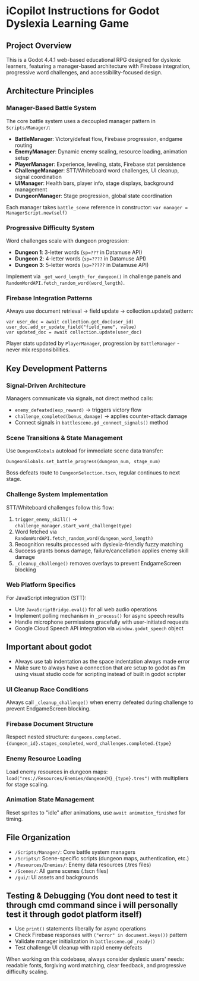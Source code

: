 # iCopilot Instructions for Godot Dyslexia Learning Game

## Project Overview

This is a Godot 4.4.1 web-based educational RPG designed for dyslexic learners, featuring a manager-based architecture with Firebase integration, progressive word challenges, and accessibility-focused design.

## Architecture Principles

### Manager-Based Battle System

The core battle system uses a decoupled manager pattern in `Scripts/Manager/`:

- **BattleManager**: Victory/defeat flow, Firebase progression, endgame routing
- **EnemyManager**: Dynamic enemy scaling, resource loading, animation setup
- **PlayerManager**: Experience, leveling, stats, Firebase stat persistence
- **ChallengeManager**: STT/Whiteboard word challenges, UI cleanup, signal coordination
- **UIManager**: Health bars, player info, stage displays, background management
- **DungeonManager**: Stage progression, global state coordination

Each manager takes `battle_scene` reference in constructor: `var manager = ManagerScript.new(self)`

### Progressive Difficulty System

Word challenges scale with dungeon progression:

- **Dungeon 1**: 3-letter words (`sp=???` in Datamuse API)
- **Dungeon 2**: 4-letter words (`sp=????` in Datamuse API)
- **Dungeon 3**: 5-letter words (`sp=?????` in Datamuse API)

Implement via `_get_word_length_for_dungeon()` in challenge panels and `RandomWordAPI.fetch_random_word(word_length)`.

### Firebase Integration Patterns

Always use document retrieval → field update → collection.update() pattern:

```gdscript
var user_doc = await collection.get_doc(user_id)
user_doc.add_or_update_field("field_name", value)
var updated_doc = await collection.update(user_doc)
```

Player stats updated by `PlayerManager`, progression by `BattleManager` - never mix responsibilities.

## Key Development Patterns

### Signal-Driven Architecture

Managers communicate via signals, not direct method calls:

- `enemy_defeated(exp_reward)` → triggers victory flow
- `challenge_completed(bonus_damage)` → applies counter-attack damage
- Connect signals in `battlescene.gd` `_connect_signals()` method

### Scene Transitions & State Management

Use `DungeonGlobals` autoload for immediate scene data transfer:

```gdscript
DungeonGlobals.set_battle_progress(dungeon_num, stage_num)
```

Boss defeats route to `DungeonSelection.tscn`, regular continues to next stage.

### Challenge System Implementation

STT/Whiteboard challenges follow this flow:

1. `trigger_enemy_skill()` → `challenge_manager.start_word_challenge(type)`
2. Word fetched via `RandomWordAPI.fetch_random_word(dungeon_word_length)`
3. Recognition results processed with dyslexia-friendly fuzzy matching
4. Success grants bonus damage, failure/cancellation applies enemy skill damage
5. `_cleanup_challenge()` removes overlays to prevent EndgameScreen blocking

### Web Platform Specifics

For JavaScript integration (STT):

- Use `JavaScriptBridge.eval()` for all web audio operations
- Implement polling mechanism in `_process()` for async speech results
- Handle microphone permissions gracefully with user-initiated requests
- Google Cloud Speech API integration via `window.godot_speech` object

## Important about godot

- Always use tab indentation as the space indentation always made error
- Make sure to always have a connection that are setup to godot as I'm using visuat studio code for scripting instead of built in godot scripter

### UI Cleanup Race Conditions

Always call `_cleanup_challenge()` when enemy defeated during challenge to prevent EndgameScreen blocking.

### Firebase Document Structure

Respect nested structure: `dungeons.completed.{dungeon_id}.stages_completed`, `word_challenges.completed.{type}`

### Enemy Resource Loading

Load enemy resources in dungeon maps: `load("res://Resources/Enemies/dungeon{N}_{type}.tres")` with multipliers for stage scaling.

### Animation State Management

Reset sprites to "idle" after animations, use `await animation_finished` for timing.

## File Organization

- `/Scripts/Manager/`: Core battle system managers
- `/Scripts/`: Scene-specific scripts (dungeon maps, authentication, etc.)
- `/Resources/Enemies/`: Enemy data resources (.tres files)
- `/Scenes/`: All game scenes (.tscn files)
- `/gui/`: UI assets and backgrounds

## Testing & Debugging (You dont need to test it through cmd command since i will personally test it through godot platform itself)

- Use `print()` statements liberally for async operations
- Check Firebase responses with `("error" in document.keys())` pattern
- Validate manager initialization in `battlescene.gd` `_ready()`
- Test challenge UI cleanup with rapid enemy defeats

When working on this codebase, always consider dyslexic users' needs: readable fonts, forgiving word matching, clear feedback, and progressive difficulty scaling.
